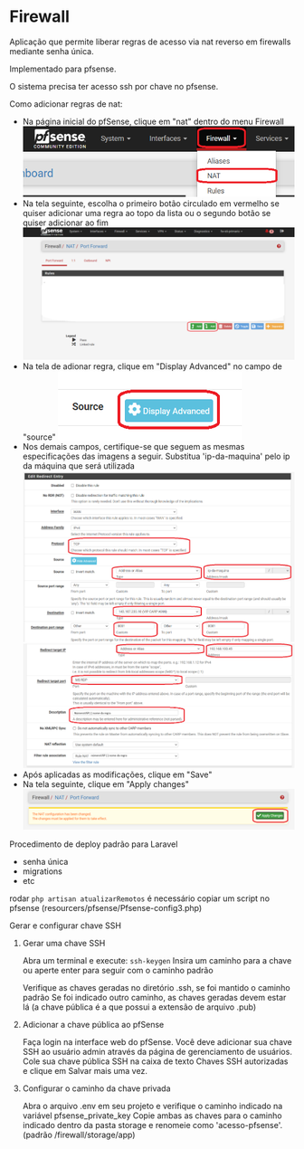 # Firewall

Aplicação que permite liberar regras de acesso via nat reverso em firewalls mediante senha única.

Implementado para pfsense.

O sistema precisa ter acesso ssh por chave no pfsense.

Como adicionar regras de nat:
* Na página inicial do pfSense, clique em "nat" dentro do menu Firewall
![Firewall > nat](docs/nat_step1.png)
* Na tela seguinte, escolha o primeiro botão circulado em vermelho se quiser adicionar uma regra ao topo da lista ou o segundo botão se quiser adicionar ao fim
![Botões "add"](docs/nat_step2.png)
* Na tela de adionar regra, clique em "Display Advanced" no campo de "source"
![Source > Display Advanced](docs/nat_step3.png)
* Nos demais campos, certifique-se que seguem as mesmas especificações das imagens a seguir. Substitua 'ip-da-maquina' pelo ip da máquina que será utilizada
![Especificações 1](docs/nat_step4-1.png)
![Especificações 2](docs/nat_step4-2.png)
* Após aplicadas as modificações, clique em "Save"
* Na tela seguinte, clique em "Apply changes"
![Botão "apply changes"](docs/nat_step6.png)

Procedimento de deploy padrão para Laravel
* senha única
* migrations
* etc

rodar `php artisan atualizarRemotos` é necessário copiar um script no pfsense (resourcers/pfsense/Pfsense-config3.php)

Gerar e configurar chave SSH
1. Gerar uma chave SSH

    Abra um terminal e execute: `ssh-keygen`
    Insira um caminho para a chave ou aperte enter para seguir com o caminho padrão

    Verifique as chaves geradas no diretório .ssh, se foi mantido o caminho padrão
    Se foi indicado outro caminho, as chaves geradas devem estar lá
    (a chave pública é a que possui a extensão de arquivo .pub)

2. Adicionar a chave pública ao pfSense

    Faça login na interface web do pfSense.
    Você deve adicionar sua chave SSH ao usuário admin através da página de gerenciamento de usuários. 
    Cole sua chave pública SSH na caixa de texto Chaves SSH autorizadas e clique em Salvar mais uma vez.

3. Configurar o caminho da chave privada

    Abra o arquivo .env em seu projeto e verifique o caminho indicado na variável pfsense_private_key
    Copie ambas as chaves para o caminho indicado dentro da pasta storage e renomeie como 'acesso-pfsense'.
    (padrão /firewall/storage/app)